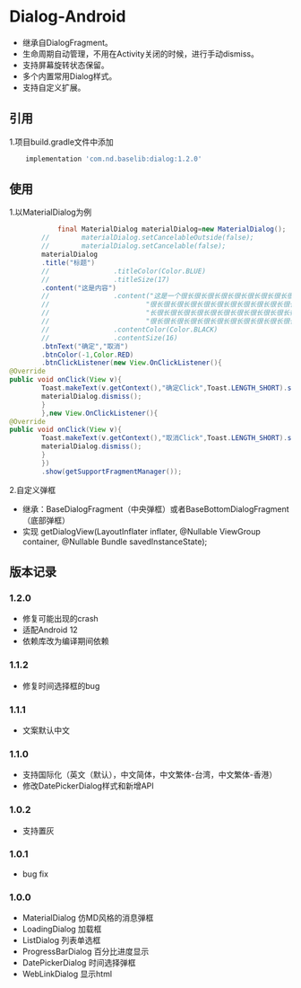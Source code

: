 # Dialog-Android

- 继承自DialogFragment。
- 生命周期自动管理，不用在Activity关闭的时候，进行手动dismiss。
- 支持屏幕旋转状态保留。
- 多个内置常用Dialog样式。
- 支持自定义扩展。

## 引用

1.项目build.gradle文件中添加

```gradle
    implementation 'com.nd.baselib:dialog:1.2.0'
 ```

## 使用

1.以MaterialDialog为例

```java
            final MaterialDialog materialDialog=new MaterialDialog();
        //        materialDialog.setCancelableOutside(false);
        //        materialDialog.setCancelable(false);
        materialDialog
        .title("标题")
        //                .titleColor(Color.BLUE)
        //                .titleSize(17)
        .content("这是内容")
        //                .content("这是一个很长很长很长很长很长很长很长很长很长很长很长很长很长很长很长很长很长" +
        //                        "很长很长很长很长很长很长很长很长很长很长很长很长很长很长很长很长很长很长很长很长很长很" +
        //                        "长很长很长很长很长很长很长很长很长很长很长很长很长很长很长很长很长很长很长很长很长很长很长" +
        //                        "很长很长很长很长很长很长很长很长很长很长很长很长很长很长很长很长很长很长很长很长很长很长的文本")
        //                .contentColor(Color.BLACK)
        //                .contentSize(16)
        .btnText("确定","取消")
        .btnColor(-1,Color.RED)
        .btnClickListener(new View.OnClickListener(){
@Override
public void onClick(View v){
        Toast.makeText(v.getContext(),"确定Click",Toast.LENGTH_SHORT).show();
        materialDialog.dismiss();
        }
        },new View.OnClickListener(){
@Override
public void onClick(View v){
        Toast.makeText(v.getContext(),"取消Click",Toast.LENGTH_SHORT).show();
        materialDialog.dismiss();
        }
        })
        .show(getSupportFragmentManager());
 ```

2.自定义弹框

- 继承：BaseDialogFragment（中央弹框）或者BaseBottomDialogFragment（底部弹框）
- 实现 getDialogView(LayoutInflater inflater, @Nullable ViewGroup container, @Nullable Bundle
  savedInstanceState);

## 版本记录

### 1.2.0

- 修复可能出现的crash
- 适配Android 12
- 依赖库改为编译期间依赖

### 1.1.2

- 修复时间选择框的bug

### 1.1.1

- 文案默认中文

### 1.1.0

- 支持国际化（英文（默认），中文简体，中文繁体-台湾，中文繁体-香港）
- 修改DatePickerDialog样式和新增API

### 1.0.2

- 支持置灰

### 1.0.1

- bug fix

### 1.0.0

- MaterialDialog 仿MD风格的消息弹框
- LoadingDialog 加载框
- ListDialog 列表单选框
- ProgressBarDialog 百分比进度显示
- DatePickerDialog 时间选择弹框
- WebLinkDialog 显示html